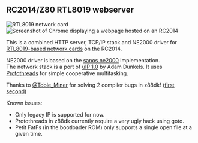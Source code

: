 RC2014/Z80 RTL8019 webserver
---------------------

![RTL8019 network card](https://screenshot.tbspace.de/kwfyhrvlieq.jpg)
![Screenshot of Chrome displaying a webpage hosted on an RC2014](https://screenshot.tbspace.de/ciqyeltprxk.png)

This is a combined HTTP server, TCP/IP stack and NE2000 driver for [RTL8019-based network cards](https://github.com/manawyrm/RC2014-Ethernet) on the RC2014.  

NE2000 driver is based on the [sanos ne2000](http://www.jbox.dk/sanos/source/sys/dev/ne2000.c.html) implementation.  
The network stack is a port of [uIP 1.0](https://en.wikipedia.org/wiki/UIP_(micro_IP)) by Adam Dunkels. It uses [Protothreads](http://dunkels.com/adam/pt/) for simple cooperative multitasking.  

Thanks to [@Toble_Miner](https://twitter.com/TobleMiner) for solving 2 compiler bugs in z88dk! ([first](https://github.com/z88dk/z88dk/issues/1559#issuecomment-683340028), [second](https://github.com/Manawyrm/RC2014-Ethernet-Firmware/commit/353755bb35eb4700d82cba3c9c8cf30b9866c8fd#diff-cc84a5a75c365e3fce21374e82363151))  

Known issues:   
- Only legacy IP is supported for now.
- Protothreads in z88dk currently require a very ugly hack using goto.
- Petit FatFs (in the bootloader ROM) only supports a single open file at a given time.